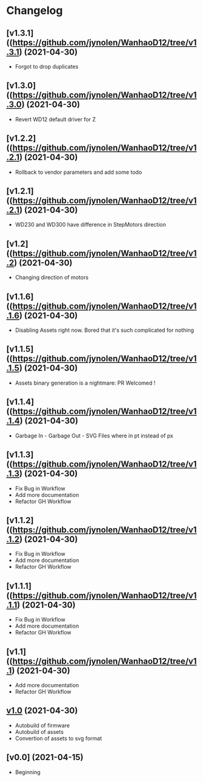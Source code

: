 # Changelog


## [v1.3.1]((https://github.com/jynolen/WanhaoD12/tree/v1.3.1) (2021-04-30)
- Forgot to drop duplicates
## [v1.3.0]((https://github.com/jynolen/WanhaoD12/tree/v1.3.0) (2021-04-30)
- Revert WD12 default driver for Z

## [v1.2.2]((https://github.com/jynolen/WanhaoD12/tree/v1.2.1) (2021-04-30)
- Rollback to vendor parameters and add some todo 

## [v1.2.1]((https://github.com/jynolen/WanhaoD12/tree/v1.2.1) (2021-04-30)
- WD230 and WD300 have difference in StepMotors direction

## [v1.2]((https://github.com/jynolen/WanhaoD12/tree/v1.2) (2021-04-30)
- Changing direction of motors

## [v1.1.6]((https://github.com/jynolen/WanhaoD12/tree/v1.1.6) (2021-04-30)
- Disabling Assets right now. Bored that it's such complicated for nothing

## [v1.1.5]((https://github.com/jynolen/WanhaoD12/tree/v1.1.5) (2021-04-30)
- Assets binary generation is a nightmare: PR Welcomed !

## [v1.1.4]((https://github.com/jynolen/WanhaoD12/tree/v1.1.4) (2021-04-30)
- Garbage In - Garbage Out - SVG Files where in pt instead of px

## [v1.1.3]((https://github.com/jynolen/WanhaoD12/tree/v1.1.3) (2021-04-30)
- Fix Bug in Workflow
- Add more documentation
- Refactor GH Workflow
## [v1.1.2]((https://github.com/jynolen/WanhaoD12/tree/v1.1.2) (2021-04-30)
- Fix Bug in Workflow
- Add more documentation
- Refactor GH Workflow
## [v1.1.1]((https://github.com/jynolen/WanhaoD12/tree/v1.1.1) (2021-04-30)
- Fix Bug in Workflow
- Add more documentation
- Refactor GH Workflow

## [v1.1]((https://github.com/jynolen/WanhaoD12/tree/v1.1) (2021-04-30)
- Add more documentation
- Refactor GH Workflow

## [v1.0](https://github.com/jynolen/WanhaoD12/tree/v1.0) (2021-04-30)
- Autobuild of firmware
- Autobuild of assets
- Convertion of assets to svg format

## [v0.0] (2021-04-15)
- Beginning
